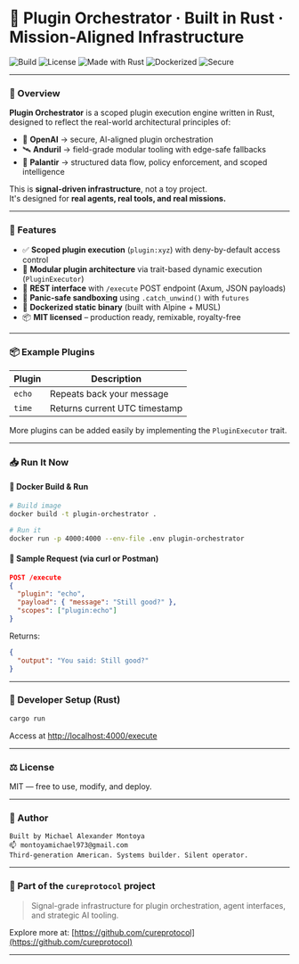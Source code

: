 # 🧠 Plugin Orchestrator · Built in Rust · Mission-Aligned Infrastructure

![Build](https://img.shields.io/badge/build-passing-brightgreen)
![License](https://img.shields.io/badge/license-MIT-blue)
![Made with Rust](https://img.shields.io/badge/made%20with-rust-orange)
![Dockerized](https://img.shields.io/badge/docker-ready-blue)
![Secure](https://img.shields.io/badge/security-scoped%20execution-critical)

---

### 🔧 Overview

**Plugin Orchestrator** is a scoped plugin execution engine written in Rust, designed to reflect the real-world architectural principles of:

- 🧠 **OpenAI** → secure, AI-aligned plugin orchestration  
- 🛰️ **Anduril** → field-grade modular tooling with edge-safe fallbacks  
- 📡 **Palantir** → structured data flow, policy enforcement, and scoped intelligence

This is **signal-driven infrastructure**, not a toy project.  
It's designed for **real agents, real tools, and real missions.**

---

### 🚀 Features

- ✅ **Scoped plugin execution** (`plugin:xyz`) with deny-by-default access control  
- 🧩 **Modular plugin architecture** via trait-based dynamic execution (`PluginExecutor`)  
- 🔄 **REST interface** with `/execute` POST endpoint (Axum, JSON payloads)  
- 🔐 **Panic-safe sandboxing** using `.catch_unwind()` with `futures`  
- 🐳 **Dockerized static binary** (built with Alpine + MUSL)  
- 📦 **MIT licensed** – production ready, remixable, royalty-free

---

### 📦 Example Plugins

| Plugin | Description |
|--------|-------------|
| `echo` | Repeats back your message |
| `time` | Returns current UTC timestamp |

More plugins can be added easily by implementing the `PluginExecutor` trait.

---

### 📥 Run It Now

#### 🔧 Docker Build & Run

```bash
# Build image
docker build -t plugin-orchestrator .

# Run it
docker run -p 4000:4000 --env-file .env plugin-orchestrator
```

#### 🔁 Sample Request (via curl or Postman)

```json
POST /execute
{
  "plugin": "echo",
  "payload": { "message": "Still good?" },
  "scopes": ["plugin:echo"]
}
```

Returns:
```json
{
  "output": "You said: Still good?"
}
```

---

### 🧬 Developer Setup (Rust)

```bash
cargo run
```

Access at [http://localhost:4000/execute](http://localhost:4000/execute)

---

### ⚖️ License

MIT — free to use, modify, and deploy.

---

### 👤 Author

```text
Built by Michael Alexander Montoya  
📫 montoyamichael973@gmail.com  
Third-generation American. Systems builder. Silent operator.
```

---

### 🧠 Part of the `cureprotocol` project

> Signal-grade infrastructure for plugin orchestration, agent interfaces, and strategic AI tooling.

Explore more at: [https://github.com/cureprotocol](https://github.com/cureprotocol)

---
